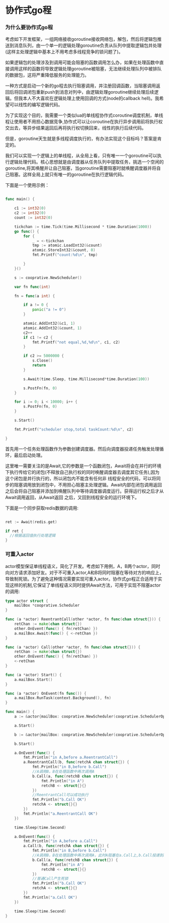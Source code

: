 # 协作式go程

### 为什么要协作式go程

考虑如下开发框架，一组网络接收goroutine接收网络包，解包，然后将逻辑包推送到消息队列，由一个单一的逻辑处理goroutine负责从队列中提取逻辑包并处理(这样主处理逻辑中基本上不用考虑多线程竞争的锁问题了)。

如果逻辑包的处理涉及到调用可能会阻塞的函数调用怎么办，如果在处理函数中直接调用这样的函数将导致逻辑处理goroutine被阻塞，无法继续处理队列中被排队的数据包，这将严重降低服务的处理能力。

一种方式是启动一个新的go程去执行阻塞调用，并注册回调函数，当阻塞调用返回后将回调闭包重新push到消息对列中，由逻辑处理goroutine继续处理后续逻辑。但我本人不大喜欢在逻辑处理上使用回调的方式(node的callback hell)。我希望可以线性的编写逻辑代码。

为了实现这个目的，我需要一个类似lua的单线程协作式coroutine调度机制，单线程让使用者不用担心数据竞争,协作式可以让coroutine在执行异步调用前将执行权交出去，等异步结果返回后再将执行权切换回来，线性的执行后续代码。

但是，goroutine天生就是多线程调度执行的，有办法实现这个目标吗？答案是肯定的。

我们可以实现一个逻辑上的单线程，从全局上看，只有唯一一个goroutine可以执行逻辑处理代码。核心思想就是由调度器从任务队列中提取任务，挑选一个空闲的goroutine,将其唤醒并让自己阻塞，当goroutine需要阻塞时就唤醒调度器并将自己阻塞。这样全局上就只有唯一的goroutine在执行逻辑代码。



下面是一个使用示例：

~~~go

func main() {

	c1 := int32(0)
	c2 := int32(0)
	count := int32(0)

	tickchan := time.Tick(time.Millisecond * time.Duration(1000))
	go func() {
		for {
			_ = <-tickchan
			tmp := atomic.LoadInt32(&count)
			atomic.StoreInt32(&count, 0)
			fmt.Printf("count:%d\n", tmp)

		}
	}()

	s := cooprative.NewScheduler()

	var fn func(int)

	fn = func(a int) {

		if a != 0 {
			panic("a != 0")
		}

		atomic.AddInt32(&c1, 1)
		atomic.AddInt32(&count, 1)
		c2++
		if c1 != c2 {
			fmt.Printf("not equal,%d,%d\n", c1, c2)
		}

		if c2 >= 5000000 {
			s.Close()
			return
		}

		s.Await(time.Sleep, time.Millisecond*time.Duration(100))

		s.PostFn(fn, 0)
	}

	for i := 0; i < 10000; i++ {
		s.PostFn(fn, 0)
	}

	s.Start()

	fmt.Printf("scheduler stop,total taskCount:%d\n", c2)

}
~~~



首先用一个任务处理函数作为参数创建调度器。然后向调度器投递任务触发处理循环，最后启动处理。

这里唯一需要关注的是Await,它的参数是一个函数闭包，Await将会在并行的环境下执行传给它的闭包(不释放自己执行权的同时唤醒调度器去调度其它任务),因为这个闭包是并行执行的，所以闭包内不能含有任何非
线程安全的代码，可以将同步的阻塞调用放到闭包中，不用担心阻塞主处理逻辑。Await内部在闭包调用返回之后会将自己阻塞并添加到唤醒队列中等待调度器调度运行。获得运行权之后才从Await调用返回，从Await返回
之后，又回到线程安全的运行环境下。

下面是一个同步获取redis数据的调用:

~~~go

ret := Await(redis.get)

if ret {
  //根据返回值执行处理逻辑
}
~~~



### 可重入actor

actor模型保证单线程语义，简化了开发。考虑如下用例，A，B两个actor，同时向对方请求添加好友。对于不可重入actor,A和B将同时阻塞在等待对方的响应上，导致制死锁。为了避免这种情况需要实现可重入actor。协作式go程正合适用于实现这样的机制,它保证了单线程语义同时提供Await方法，可用于实现不阻塞actor的调用:

~~~go
type actor struct {
	mailBox *cooprative.Scheduler
}

func (a *actor) ReentrantCall(other *actor, fn func(chan struct{})) {
	retChan := make(chan struct{})
	other.OnEvent(func() { fn(retChan) })
	a.mailBox.Await(func() { <-retChan })
}

func (a *actor) Call(other *actor, fn func(chan struct{})) {
	retChan := make(chan struct{})
	other.OnEvent(func() { fn(retChan) })
	<-retChan
}

func (a *actor) Start() {
	a.mailBox.Start()
}

func (a *actor) OnEvent(fn func()) {
	a.mailBox.RunTask(context.Background(), fn)
}

func main() {
	a := &actor{mailBox: cooprative.NewScheduler(cooprative.SchedulerOption{TaskQueueCap: 64})}

	a.Start()

	b := &actor{mailBox: cooprative.NewScheduler(cooprative.SchedulerOption{TaskQueueCap: 64})}

	b.Start()

	a.OnEvent(func() {
		fmt.Println("in A,before a.ReentrantCall")
		a.ReentrantCall(b, func(retchA chan struct{}) {
			fmt.Println("in B,before b.Call")
			//A调用B，B在处理函数中再次调用A
			b.Call(a, func(retchB chan struct{}) {
				fmt.Println("in A")
				retchB <- struct{}{}
			})
			//ReentrantCall可以成功执行
			fmt.Println("b.Call OK")
			retchA <- struct{}{}
		})
		fmt.Println("a.ReentrantCall OK")
	})

	time.Sleep(time.Second)

	a.OnEvent(func() {
		fmt.Println("in A,before a.Call")
		a.Call(b, func(retchA chan struct{}) {
			fmt.Println("in B,before b.Call")
			//A调用B，B在处理函数中再次调用A，此时A阻塞在a.Call上,b.Call投递到a.Mailbox中的func无法被执行
			b.Call(a, func(retchB chan struct{}) {
				fmt.Println("in A")
				retchB <- struct{}{}
			})
			//普通Call产生死锁
			fmt.Println("b.Call OK")
			retchA <- struct{}{}
		})
		fmt.Println("a.Call OK")
	})

	time.Sleep(time.Second)
}

~~~









